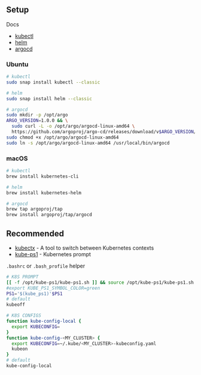 ## Setup

Docs
* [kubectl](https://kubernetes.io/docs/tasks/tools/install-kubectl)
* [helm](https://helm.sh/docs/using_helm/#installing-helm)
* [argocd](https://argoproj.github.io/argo-cd/getting_started/#2-download-argo-cd-cli)

### Ubuntu

```bash
# kubectl
sudo snap install kubectl --classic

# helm
sudo snap install helm --classic

# argocd
sudo mkdir -p /opt/argo
ARGO_VERSION=1.0.0 && \
  sudo curl -L -o /opt/argo/argocd-linux-amd64 \
  https://github.com/argoproj/argo-cd/releases/download/v$ARGO_VERSION/argocd-linux-amd64
sudo chmod +x /opt/argo/argocd-linux-amd64
sudo ln -s /opt/argo/argocd-linux-amd64 /usr/local/bin/argocd
```

### macOS

```bash
# kubectl
brew install kubernetes-cli

# helm
brew install kubernetes-helm

# argocd
brew tap argoproj/tap
brew install argoproj/tap/argocd
```

## Recommended

* [kubectx](https://ahmet.im/blog/kubectx/index.html) - A tool to switch between Kubernetes contexts
* [kube-ps1](https://github.com/jonmosco/kube-ps1) - Kubernetes prompt

`.bashrc` or `.bash_profile` helper
```bash
# K8S PROMPT
[[ -f /opt/kube-ps1/kube-ps1.sh ]] && source /opt/kube-ps1/kube-ps1.sh
#export KUBE_PS1_SYMBOL_COLOR=green
PS1='$(kube_ps1)'$PS1
# default
kubeoff

# K8S CONFIGS
function kube-config-local {
  export KUBECONFIG=
}
function kube-config-<MY_CLUSTER> {
  export KUBECONFIG=~/.kube/<MY_CLUSTER>-kubeconfig.yaml
  kubeon
}
# default
kube-config-local
```
